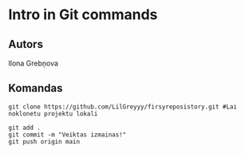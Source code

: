 # Intro in Git commands
## Autors
Ilona Grebņova


## Komandas
```
git clone https://github.com/LilGreyyy/firsyreposistory.git #Lai noklonetu projektu lokali

git add .
git commit -m "Veiktas izmainas!"
git push origin main

```